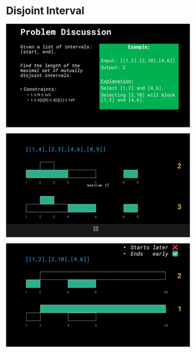 # Disjoint Interval

![](./__ref/problem.png)

![](./__ref/explanation1.png)

![](./__ref/explanation2.png)